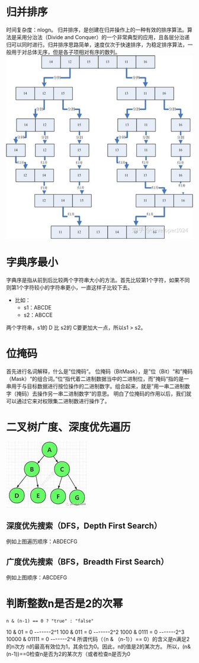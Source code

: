 # 归并排序
时间复杂度：nlogn。
归并排序，是创建在归并操作上的一种有效的排序算法。算法是采用分治法（Divide and Conquer）的一个非常典型的应用，且各层分治递归可以同时进行。归并排序思路简单，速度仅次于快速排序，为稳定排序算法，一般用于对总体无序，但是各子项相对有序的数列。
![1682212588775](image/lc-algorithms-learn/1682212588775.png)

# 字典序最小
字典序是指从前到后比较两个字符串大小的方法。首先比较第1个字符，如果不同则第1个字符较小的字符串更小，一直这样子比较下去。
- 比如：
    - s1：ABCDE 
    - s2：ABCCE 

两个字符串，s1的 D 比 s2的 C要更加大一点，所以s1 > s2。

# 位掩码
首先进行名词解释，什么是”位掩码“。
位掩码（BitMask），是”位（Bit）“和”掩码（Mask）“的组合词。”位“指代着二进制数据当中的二进制位，而”掩码“指的是一串用于与目标数据进行按位操作的二进制数字。组合起来，就是”用一串二进制数字（掩码）去操作另一串二进制数字“的意思。
明白了位掩码的作用以后，我们就可以通过它来对权限集二进制数进行操作了。

# 二叉树广度、深度优先遍历
![1684284000908](image/lc-algorithms-learn/1684284000908.png)
## 深度优先搜索（DFS，Depth First Search）
例如上图遍历顺序：ABDECFG
## 广度优先搜索（BFS，Breadth First Search）
例如上图顺序：ABCDEFG

# 判断整数n是否是2的次幂
`n & (n-1) == 0 ? "true" : "false" `

10 & 01 = 0   -------2^1
100 & 011 = 0  -------2^2
1000 & 0111 = 0  -------2^3
10000 & 01111 = 0  -------2^4
所谓代码（（n & （n-1））== 0）的含义是n满足2的n次方
n的最高有效位为1，其余位为0。因此，n的值是2的某次方。
所以，(n&(n-1))==0检查n是否为2的某次方（或者检查n是否为0




